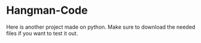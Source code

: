 # Hangman-Code
Here is another project made on python.
Make sure to download the needed files if you want to test it out.
